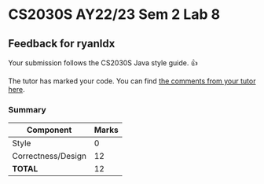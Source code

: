 # CS2030S AY22/23 Sem 2 Lab 8
## Feedback for ryanldx
Your submission follows the CS2030S Java style guide. :+1:

The tutor has marked your code. You can find [the comments from your tutor here](https://www.github.com/nus-cs2030s-2223-s2/lab8-ryanldx/commit/ed0d05a2a793a8f32800b790fb0b1959e81c7748).
### Summary

| Component | Marks |
|-----------|-------|
| Style | 0 |
| Correctness/Design | 12 |
| **TOTAL** | 12 |
